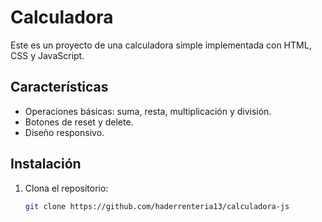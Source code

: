 # Calculadora

Este es un proyecto de una calculadora simple implementada con HTML, CSS y JavaScript.

## Características

- Operaciones básicas: suma, resta, multiplicación y división.
- Botones de reset y delete.
- Diseño responsivo.

## Instalación

1. Clona el repositorio:
   ```bash
   git clone https://github.com/haderrenteria13/calculadora-js
